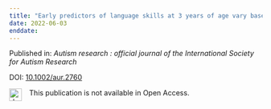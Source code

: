 ```yaml
---
title: "Early predictors of language skills at 3 years of age vary based on diagnostic outcome: A baby siblings research consortium study."
date: 2022-06-03
enddate:
---
```


Published in: *Autism research : official journal of the International Society for Autism Research*

DOI: [10.1002/aur.2760](https://doi.org/10.1002/aur.2760)

<img src=https://upload.wikimedia.org/wikipedia/commons/thumb/0/0e/Closed_Access_logo_transparent.svg/1200px-Closed_Access_logo_transparent.svg.png alt="drawing" width="25" align="left"/> &nbsp;&nbsp;&nbsp;This publication is not available in Open Access.


